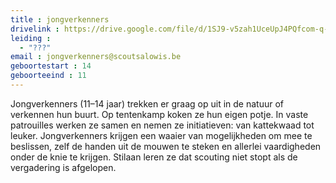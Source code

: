 ```yaml
---
title : jongverkenners
drivelink : https://drive.google.com/file/d/1SJ9-v5zah1UceUpJ4PQfcom-q-To6sF0/preview
leiding : 
  - "???"
email : jongverkenners@scoutsalowis.be
geboortestart : 14
geboorteeind : 11
---
```


Jongverkenners (11–14 jaar) trekken er graag op uit in de natuur of verkennen hun buurt.
Op tentenkamp koken ze hun eigen potje. In vaste patrouilles werken ze samen en nemen ze initiatieven: van kattekwaad tot leuker.
Jongverkenners krijgen een waaier van mogelijkheden om mee te beslissen, zelf de handen uit de mouwen te steken en allerlei vaardigheden onder de knie te krijgen. Stilaan leren ze dat scouting niet stopt als de vergadering is afgelopen.
